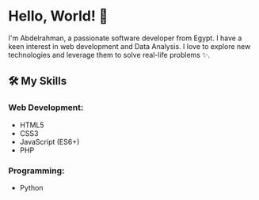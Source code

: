 # Hello, World! 👋

I'm Abdelrahman, a passionate software developer from Egypt. I have a keen interest in web development and Data Analysis. I love to explore new technologies and leverage them to solve real-life problems ✨.

## 🛠️ My Skills

### Web Development:
- HTML5
- CSS3
- JavaScript (ES6+)
- PHP

### Programming:
- Python
